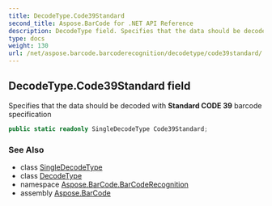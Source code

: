 ```yaml
---
title: DecodeType.Code39Standard
second_title: Aspose.BarCode for .NET API Reference
description: DecodeType field. Specifies that the data should be decoded with Standard CODE 39 barcode specification
type: docs
weight: 130
url: /net/aspose.barcode.barcoderecognition/decodetype/code39standard/
---
```

## DecodeType.Code39Standard field

Specifies that the data should be decoded with **Standard CODE 39** barcode specification

```csharp
public static readonly SingleDecodeType Code39Standard;
```

### See Also

* class [SingleDecodeType](../../singledecodetype/)
* class [DecodeType](../)
* namespace [Aspose.BarCode.BarCodeRecognition](../../decodetype/)
* assembly [Aspose.BarCode](../../../)


